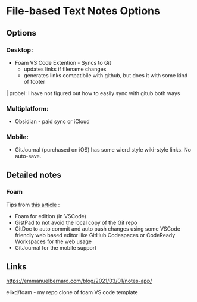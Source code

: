 # File-based Text Notes Options

## Options

### Desktop:

  - Foam VS Code Extention - Syncs to Git
    - updates links if filename changes
    - generates links compatibile with github, but does it with some kind of footer
 
| probel: I have not figured out how to easily sync with gitub both ways

### Multiplatform:

  - Obsidian - paid sync or iCloud

### Mobile:

 - GitJournal (purchased on iOS) has some wierd style wiki-style links. No auto-save.

## Detailed notes

### Foam
Tips from [this article](https://emmanuelbernard.com/blog/2021/03/01/notes-app/) :

- Foam for edition (in VSCode)
- GistPad to not avoid the local copy of the Git repo
- GitDoc to auto commit and auto push changes using some VSCode friendly web based editor like GitHub Codespaces or CodeReady Workspaces for the web usage
- GitJournal for the mobile support

## Links
https://emmanuelbernard.com/blog/2021/03/01/notes-app/

elixd/foam - my repo clone of foam VS code template


